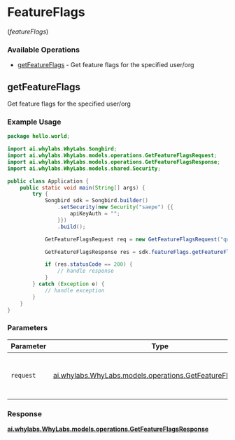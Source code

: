 # FeatureFlags
(*featureFlags*)

### Available Operations

* [getFeatureFlags](#getfeatureflags) - Get feature flags for the specified user/org

## getFeatureFlags

Get feature flags for the specified user/org

### Example Usage

```java
package hello.world;

import ai.whylabs.WhyLabs.Songbird;
import ai.whylabs.WhyLabs.models.operations.GetFeatureFlagsRequest;
import ai.whylabs.WhyLabs.models.operations.GetFeatureFlagsResponse;
import ai.whylabs.WhyLabs.models.shared.Security;

public class Application {
    public static void main(String[] args) {
        try {
            Songbird sdk = Songbird.builder()
                .setSecurity(new Security("saepe") {{
                    apiKeyAuth = "";
                }})
                .build();

            GetFeatureFlagsRequest req = new GetFeatureFlagsRequest("quidem", "architecto");            

            GetFeatureFlagsResponse res = sdk.featureFlags.getFeatureFlags(req);

            if (res.statusCode == 200) {
                // handle response
            }
        } catch (Exception e) {
            // handle exception
        }
    }
}
```

### Parameters

| Parameter                                                                                                        | Type                                                                                                             | Required                                                                                                         | Description                                                                                                      |
| ---------------------------------------------------------------------------------------------------------------- | ---------------------------------------------------------------------------------------------------------------- | ---------------------------------------------------------------------------------------------------------------- | ---------------------------------------------------------------------------------------------------------------- |
| `request`                                                                                                        | [ai.whylabs.WhyLabs.models.operations.GetFeatureFlagsRequest](../../models/operations/GetFeatureFlagsRequest.md) | :heavy_check_mark:                                                                                               | The request object to use for the request.                                                                       |


### Response

**[ai.whylabs.WhyLabs.models.operations.GetFeatureFlagsResponse](../../models/operations/GetFeatureFlagsResponse.md)**

